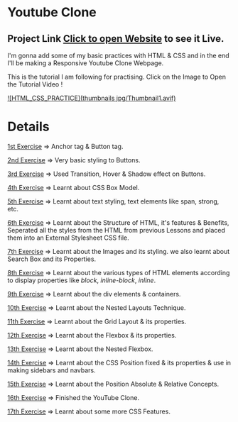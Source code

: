 # Youtube Clone

## Project Link [Click to open Website](https://pseudovicky.github.io/YouTube-Clone/) to see it Live.

I'm gonna add some of my basic practices with HTML & CSS and in the end I'll be making a Responsive Youtube Clone Webpage.

This is the tutorial I am following for practising. Click on the Image to Open the Tutorial Video !

[![HTML_CSS_PRACTICE](thumbnails jpg/Thumbnail1.avif)](https://www.youtube.com/watch?v=G3e-cpL7ofc)

# Details

[1st Exercise](https://github.com/git-ritesh/youtube-clone/tree/master/intro-to-html/Lesson%2001) => Anchor tag & Button tag.

[2nd Exercise](https://github.com/git-ritesh/youtube-clone/tree/master/intro-to-html/Lesson%2002) => Very basic styling to Buttons.

[3rd Exercise](https://github.com/git-ritesh/youtube-clone/tree/master/intro-to-html/Lesson%2003) => Used Transition, Hover & Shadow effect on Buttons.

[4th Exercise](https://github.com/git-ritesh/youtube-clone/tree/master/intro-to-html/Lesson%2004) => Learnt about CSS Box Model.

[5th Exercise](https://github.com/git-ritesh/youtube-clone/tree/master/intro-to-html/Lesson%2005) => Learnt about text styling, text elements like span, strong, etc.

[6th Exercise](https://github.com/git-ritesh/youtube-clone/tree/master/intro-to-html/Lesson%2006) => Learnt about the Structure of HTML, it's features & Benefits, Seperated all the styles from the HTML from previous Lessons and placed them into an External Stylesheet CSS file.

[7th Exercise](https://github.com/git-ritesh/youtube-clone/tree/master/intro-to-html/Lesson%2007) => Learnt about the Images and its styling. we also learnt about Search Box and its Properties.

[8th Exercise](https://github.com/git-ritesh/youtube-clone/tree/master/intro-to-html/Lesson%2008) => Learnt about the various types of HTML elements according to display properties like _block_, _inline-block_, _inline_.

[9th Exercise](https://github.com/git-ritesh/youtube-clone/tree/master/intro-to-html/Lesson%2009) => Learnt about the div elements & containers.

[10th Exercise](https://github.com/git-ritesh/youtube-clone/tree/master/intro-to-html/Lesson%2010) => Learnt about the Nested Layouts Technique.

[11th Exercise](https://github.com/git-ritesh/youtube-clone/tree/master/intro-to-html/Lesson%2011) => Learnt about the Grid Layout & its properties.

[12th Exercise](https://github.com/git-ritesh/youtube-clone/tree/master/intro-to-html/Lesson%2012) => Learnt about the Flexbox & its properties.

[13th Exercise](https://github.com/git-ritesh/youtube-clone/tree/master/intro-to-html/Lesson%2013) => Learnt about the Nested Flexbox.

[14th Exercise](https://github.com/git-ritesh/youtube-clone/tree/master/intro-to-html/Lesson%2014) => Learnt about the CSS Position fixed & its properties & use in making sidebars and navbars.

[15th Exercise](https://github.com/git-ritesh/youtube-clone/tree/master/intro-to-html/Lesson%2015) => Learnt about the Position Absolute & Relative Concepts.

[16th Exercise](https://github.com/git-ritesh/youtube-clone/tree/master/intro-to-html/Lesson%2016) => Finished the YouTube Clone. 

[17th Exercise](https://github.com/git-ritesh/youtube-clone/tree/master/intro-to-html/Lesson%2017) => Learnt about some more CSS Features. 
